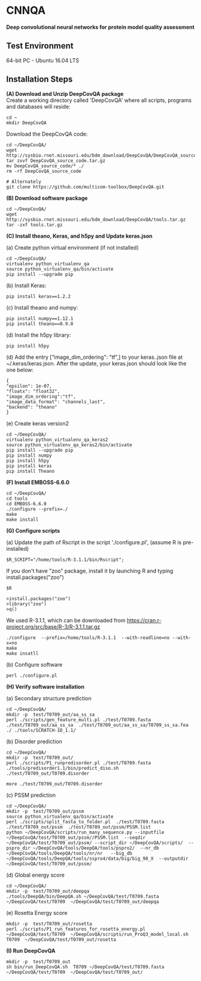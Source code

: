 # CNNQA

**Deep convolutional neural networks for protein model quality assessment**

Test Environment
--------------------------------------------------------------------------------------
64-bit PC - Ubuntu 16.04 LTS


Installation Steps
--------------------------------------------------------------------------------------

**(A) Download and Unzip DeepCovQA package**  
Create a working directory called 'DeepCovQA' where all scripts, programs and databases will reside:
```
cd ~
mkdir DeepCovQA
```
Download the DeepCovQA code:
```
cd ~/DeepCovQA/
wget http://sysbio.rnet.missouri.edu/bdm_download/DeepCovQA/DeepCovQA_source_code.tar.gz
tar zxvf DeepCovQA_source_code.tar.gz
mv DeepCovQA_source_code/* ./
rm -rf DeepCovQA_source_code

# Alternately
git clone https://github.com/multicom-toolbox/DeepCovQA.git
```

**(B) Download software package**  
```
cd ~/DeepCovQA/  
wget http://sysbio.rnet.missouri.edu/bdm_download/DeepCovQA/tools.tar.gz
tar -zxf tools.tar.gz
```

**(C) Install theano, Keras, and h5py and Update keras.json**  


(a) Create python virtual environment (if not installed)
```
cd ~/DeepCovQA/  
virtualenv python_virtualenv_qa
source python_virtualenv_qa/bin/activate
pip install --upgrade pip
```

(b) Install Keras:
```
pip install keras==1.2.2
```

(c) Install theano and numpy: 
```
pip install numpy==1.12.1
pip install theano==0.9.0
```

(d) Install the h5py library:  
```
pip install h5py
```

(d) Add the entry [“image_dim_ordering": "tf”,] to your keras..json file at ~/.keras/keras.json. After the update, your keras.json should look like the one below:  
```
{
"epsilon": 1e-07,
"floatx": "float32",
"image_dim_ordering":"tf",
"image_data_format": "channels_last",
"backend": "theano"
}
```

(e) Create keras version2
```
cd ~/DeepCovQA/  
virtualenv python_virtualenv_qa_keras2
source python_virtualenv_qa_keras2/bin/activate
pip install --upgrade pip
pip install numpy
pip install h5py
pip install keras
pip install Theano
```

**(F) Install EMBOSS-6.6.0**  
```
cd ~/DeepCovQA/
cd tools
cd EMBOSS-6.6.0
./configure --prefix=./
make
make install
```


**(G) Configure scripts**  

(a) Update the path of Rscript in the script './configure.pl', (assume R is pre-installed)
```
$R_SCRIPT="/home/tools/R-3.1.1/bin/Rscript";
```
If you don't have "zoo" package, install it by launching R and typing install.packages("zoo")

```
$R

>install.packages("zoo")
>library("zoo")
>q()
```
We used R-3.1.1, which can be downloaded from https://cran.r-project.org/src/base/R-3/R-3.1.1.tar.gz
```
./configure  --prefix=/home/tools/R-3.1.1  --with-readline=no --with-x=no
make
make insatll
```

(b) Configure software

```
perl ./configure.pl
```

**(H) Verify software installation**  

(a) Secondary structure prediction
```
cd ~/DeepCovQA/  
mkdir -p  test/T0709_out/aa_ss_sa
perl ./scripts/gen_feature_multi.pl ./test/T0709.fasta   ./test/T0709_out/aa_ss_sa  ./test/T0709_out/aa_ss_sa/T0709_ss_sa.fea ./ ./tools/SCRATCH-1D_1.1/
```

(b) Disorder prediction
```
cd ~/DeepCovQA/  
mkdir -p  test/T0709_out/
perl ./scripts/P1_runpredisorder.pl ./test/T0709.fasta ./tools/predisorder1.1/bin/predict_diso.sh ./test/T0709_out/T0709.disorder

more ./test/T0709_out/T0709.disorder
```

(c) PSSM prediction
```
cd ~/DeepCovQA/  
mkdir -p  test/T0709_out/pssm
source python_virtualenv_qa/bin/activate
perl ./scripts/split_fasta_to_folder.pl  ./test/T0709.fasta  ./test/T0709_out/pssm  ./test/T0709_out/pssm/PSSM.list
python ~/DeepCovQA/scripts/run_many_sequence.py --inputfile ~/DeepCovQA/test/T0709_out/pssm//PSSM.list  --seqdir ~/DeepCovQA/test/T0709_out/pssm/ --script_dir ~/DeepCovQA/scripts/  --pspro_dir ~/DeepCovQA/tools/DeepQA/tools/pspro2/  --nr_db ~/DeepCovQA/tools/DeepQA/tools/nr/nr   --big_db ~/DeepCovQA/tools/DeepQA/tools/sspro4/data/big/big_98_X  --outputdir ~/DeepCovQA/test/T0709_out/pssm/
```

(d) Global energy score

```
cd ~/DeepCovQA/  
mkdir -p  test/T0709_out/deepqa
./tools/DeepQA/bin/DeepQA.sh ~/DeepCovQA/test/T0709.fasta ~/DeepCovQA/test/T0709  ~/DeepCovQA/test/T0709_out/deepqa
```

(e) Rosetta Energy score
```
mkdir -p  test/T0709_out/rosetta
perl ./scripts/P1_run_features_for_rosetta_energy.pl ~/DeepCovQA/test/T0709  ~/DeepCovQA/scripts/run_ProQ3_model_local.sh T0709  ~/DeepCovQA/test/T0709_out/rosetta
```

**(I)  Run DeepCovQA**
```
mkdir -p  test/T0709_out
sh bin/run_DeepCovQA.sh  T0709 ~/DeepCovQA/test/T0709.fasta ~/DeepCovQA/test/T0709  ~/DeepCovQA/test/T0709_out/
```
